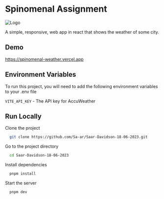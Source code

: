 # Spinomenal Assignment

![Logo](https://spinomenal.com/wp-content/uploads/2021/01/spinomenal_logo.png)

A simple, responsive, web app in react that shows the weather of
some city.

## Demo

<https://spinomenal-weather.vercel.app>

## Environment Variables

To run this project, you will need to add the following environment variables to your .env file

`VITE_API_KEY` - The API key for AccuWeather

## Run Locally

Clone the project

```bash
  git clone https://github.com/Sa-ar/Saar-Davidson-18-06-2023.git
```

Go to the project directory

```bash
  cd Saar-Davidson-18-06-2023
```

Install dependencies

```bash
  pnpm install
```

Start the server

```bash
  pnpm dev
```
